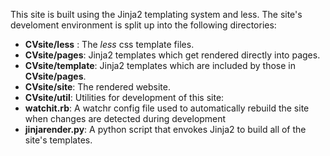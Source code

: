 This site is built using the Jinja2 templating system and less. The site's develoment environment is split up into the following directories:

*  __CVsite/less__ : The _less_ css template files.
*  __CVsite/pages__: Jinja2 templates which get rendered directly into pages.
*  __CVsite/template__: Jinja2 templates which are included by those in __CVsite/pages__.
*  __CVsite/site__: The rendered website.
*  __CVsite/util__: Utilities for development of this site:
  * __watchit.rb__: A watchr config file used to automatically rebuild the site when changes are detected during development
  * __jinjarender.py__: A python script that envokes Jinja2 to build all of the site's templates.